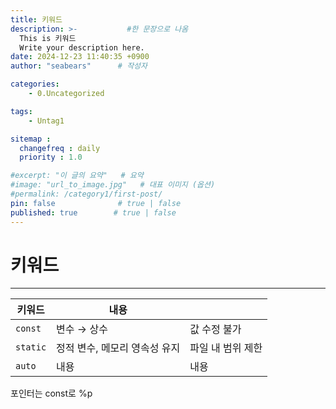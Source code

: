 ```yaml
---
title: 키워드
description: >-           #한 문장으로 나옴
  This is 키워드
  Write your description here.
date: 2024-12-23 11:40:35 +0900
author: "seabears"      # 작성자

categories: 
    - 0.Uncategorized

tags: 
    - Untag1

sitemap :
  changefreq : daily
  priority : 1.0

#excerpt: "이 글의 요약"   # 요약
#image: "url_to_image.jpg"   # 대표 이미지 (옵션)
#permalink: /category1/first-post/
pin: false              # true | false
published: true        # true | false
---
```


# 키워드

---

| 키워드  | 내용                          |          | 
|---------|------------------------------|----------|
| `const` | 변수 → 상수                   | 값 수정 불가  |
| `static`| 정적 변수, 메모리 영속성 유지  | 파일 내 범위 제한  |
| `auto`  | 내용  | 내용  |





포인터는 const로
%p
